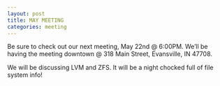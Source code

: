 ```yaml
---
layout: post
title: MAY MEETING
categories: meeting
---
```


<p>Be sure to check out our next meeting, May 22nd @ 6:00PM.  We’ll be having the meeting downtown @ 318 Main Street, Evansville, IN 47708.</p>

<p>We will be discussing LVM and ZFS.  It will be a night chocked full of file system info!</p>
